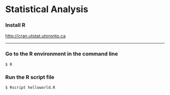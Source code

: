 # Statistical Analysis

### Install R

http://cran.utstat.utoronto.ca
***
### Go to the R environment in the command line
```
$ R
```
### Run the R script file
```
$ Rscript helloworld.R
```

